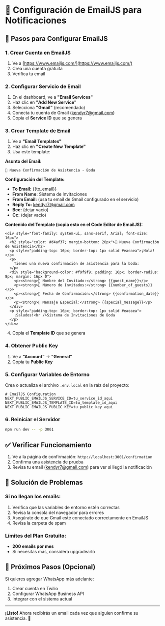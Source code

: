 # 📧 Configuración de EmailJS para Notificaciones

## 🚀 Pasos para Configurar EmailJS

### 1. Crear Cuenta en EmailJS
1. Ve a [https://www.emailjs.com/](https://www.emailjs.com/)
2. Crea una cuenta gratuita
3. Verifica tu email

### 2. Configurar Servicio de Email
1. En el dashboard, ve a **"Email Services"**
2. Haz clic en **"Add New Service"**
3. Selecciona **"Gmail"** (recomendado)
4. Conecta tu cuenta de Gmail (kendyr7@gmail.com)
5. Copia el **Service ID** que se genera

### 3. Crear Template de Email
1. Ve a **"Email Templates"**
2. Haz clic en **"Create New Template"**
3. Usa este template:

**Asunto del Email:**
```
🎉 Nueva Confirmación de Asistencia - Boda
```

**Configuración del Template:**
- **To Email:** {{to_email}}
- **From Name:** Sistema de Invitaciones
- **From Email:** (usa tu email de Gmail configurado en el servicio)
- **Reply To:** kendyr7@gmail.com
- **Bcc:** (dejar vacío)
- **Cc:** (dejar vacío)

**Contenido del Template (copia esto en el Code Editor de EmailJS):**
```
<div style="font-family: system-ui, sans-serif, Arial; font-size: 16px">
  <h2 style="color: #d4af37; margin-bottom: 20px">🎉 Nueva Confirmación de Asistencia</h2>
  <p style="padding-top: 16px; border-top: 1px solid #eaeaea">¡Hola!</p>
  <p>
    Tienes una nueva confirmación de asistencia para la boda:
  </p>
  <div style="background-color: #f9f9f9; padding: 16px; border-radius: 8px; margin: 16px 0">
    <p><strong>👤 Nombre del Invitado:</strong> {{guest_name}}</p>
    <p><strong>👥 Número de Invitados:</strong> {{number_of_guests}}</p>
    <p><strong>📅 Fecha de Confirmación:</strong> {{confirmation_date}}</p>
    <p><strong>💌 Mensaje Especial:</strong> {{special_message}}</p>
  </div>
  <p style="padding-top: 16px; border-top: 1px solid #eaeaea">
    ¡Saludos!<br />Sistema de Invitaciones de Boda
  </p>
</div>
```

4. Copia el **Template ID** que se genera

### 4. Obtener Public Key
1. Ve a **"Account"** → **"General"**
2. Copia tu **Public Key**

### 5. Configurar Variables de Entorno
Crea o actualiza el archivo `.env.local` en la raíz del proyecto:

```env
# EmailJS Configuration
NEXT_PUBLIC_EMAILJS_SERVICE_ID=tu_service_id_aqui
NEXT_PUBLIC_EMAILJS_TEMPLATE_ID=tu_template_id_aqui
NEXT_PUBLIC_EMAILJS_PUBLIC_KEY=tu_public_key_aqui
```

### 6. Reiniciar el Servidor
```bash
npm run dev -- -p 3001
```

## ✅ Verificar Funcionamiento

1. Ve a la página de confirmación: `http://localhost:3001/confirmation`
2. Confirma una asistencia de prueba
3. Revisa tu email (kendyr7@gmail.com) para ver si llegó la notificación

## 🔧 Solución de Problemas

### Si no llegan los emails:
1. Verifica que las variables de entorno estén correctas
2. Revisa la consola del navegador para errores
3. Asegúrate de que Gmail esté conectado correctamente en EmailJS
4. Revisa la carpeta de spam

### Límites del Plan Gratuito:
- **200 emails por mes**
- Si necesitas más, considera upgradearlo

## 📱 Próximos Pasos (Opcional)

Si quieres agregar WhatsApp más adelante:
1. Crear cuenta en Twilio
2. Configurar WhatsApp Business API
3. Integrar con el sistema actual

---

**¡Listo!** Ahora recibirás un email cada vez que alguien confirme su asistencia. 🎉